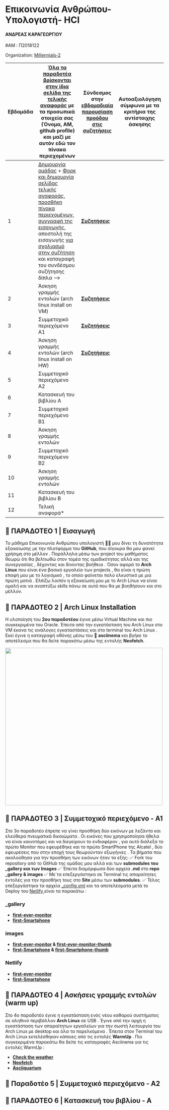 # Επικοινωνία Ανθρώπου-Υπολογιστή- HCI

#### ΑΝΔΡΕΑΣ ΚΑΡΑΓΕΩΡΓΙΟΥ
#ΑΜ : Π2018122

Organization: [Millennials-2](https://github.com/Millennials-2)



| Εβδομάδα | [Όλα τα παραδοτέα βρίσκονται στην ίδια σελίδα της τελικής αναφοράς](https://courses-ionio.github.io/help/deliverables/) με τα προσωπικά στοιχεία σας (Όνομα, ΑΜ, github profile) και μαζί με αυτόν εδώ τον πίνακα περιεχομένων | Σύνδεσμος στην [εβδομαδιαία παρουσίαση προόδου στις συζητήσεις](https://github.com/courses-ionio/help/discussions/categories/show-and-tell) | Αυτοαξιολόγηση σύμφωνα με τα κριτήρια της αντίστοιχης άσκησης |
| --- | --- | --- | --- |
| 1 |  [Δημιουργία ομάδας](https://github.com/courses-ionio/hci/discussions/1794) + [Φορκ και δημιουργία σελίδας τελικής αναφοράς](https://courses-ionio.github.io/help/guide/), [προσθήκη πίνακα περιεχομένων](https://raw.githubusercontent.com/courses-ionio/hci/master/README.md), [συγγραφή της εισαγωγής](https://courses-ionio.github.io/help/intro/), αποστολή της εισαγωγής [για σχολιασμό στην συζήτηση](https://github.com/courses-ionio/help/discussions/categories/show-and-tell) και καταγραφή του συνδέσμου συζήτησης δίπλα --> |**[Συζητήσεις](https://github.com/courses-ionio/help/discussions/1602)** | |
| 2 | Άσκηση γραμμής εντολών (arch linux install on VM) |**[Συζητήσεις](https://github.com/courses-ionio/help/discussions/1603)** | |
| 3 | Συμμετοχικό περιεχόμενο A1 |**[Συζητήσεις](https://github.com/courses-ionio/help/discussions/1604)** | |
| 4 | Άσκηση γραμμής εντολών (arch linux install on HW) |**[Συζητήσεις](https://github.com/courses-ionio/help/discussions/1605)** | |
| 5 | Συμμετοχικό περιεχόμενο A2 | | |
| 6 | Κατασκευή του βιβλίου Α | | |
| 7 | Συμμετοχικό περιεχόμενο B1 | | |
| 8 | Άσκηση γραμμής εντολών | | |
| 9 | Συμμετοχικό περιεχόμενο B2 | | |
| 10 | Άσκηση γραμμής εντολών | | |
| 11 | Κατασκευή του βιβλίου Β | | |
| 12 | Τελική αναφορά* | | |


## :rocket: ΠΑΡΑΔΟΤΕΟ 1 | Εισαγωγή

  Το μάθημα Επικοινωνία Ανθρώπου υπολογιστή :technologist: μου δίνει τη δυνατότητα εξοικείωσης με την πλατφόρμα του **GitHub**, που σίγουρα θα μου φανεί χρήσιμη στο μέλλον . Παράλληλα μέσω των project του μαθήματος θεωρώ ότι θα βελτιωθώ στον τομέα της ομαδικότητας αλλά και της συνεργασίας , δέχοντας και δίνοντας βοήθεια . Όσον αφορά το **Arch Linux** που είναι ένα βασικό εργαλείο των projects , θα είναι η πρώτη επαφή μου με το λογισμικό , το οποίο φαίνεται πολύ ελκυστικό με μια πρώτη ματιά . Ελπίζω λοιπόν η εξοικείωση μου με το Arch Linux να είναι ομαλή και να αναπτύξω skills πάνω σε αυτό που θα με βοηθήσουν και στο μέλλον.


## :rocket: ΠΑΡΑΔΟΤΕΟ 2 | Arch Linux Installation

  Η υλοποίηση του **2ου παραδοτέου** έγινε μέσω Virtual Machine και πιο συγκεκριμένα του Oracle. Έπειτα από την εγκατάσταση του Arch Linux στο VM έκανα τις ανάλογες εγκαταστάσεις και στο terminal του Arch Linux . Εκεί έγινε η καταγραφή οθόνης μέσω του :camera_flash: **asciinema** και βγήκε το αποτέλεσμα που θα δείτε παρακάτω μέσω της εντολής **Neofetch**.  
  
<a href="https://asciinema.org/a/534008"><img src="https://asciinema.org/a/534008.png" width="500"/></a>

## :rocket: ΠΑΡΑΔΟΤΕΟ 3 | Συμμετοχικό περιεχόμενο - Α1

  Στο 3ο παραδοτέο έπρεπε να γίνει προσθήκη δύο εικόνων με λεζάντα και ελεύθερα πνευματικά δικαιώματα . 
  Οι εικόνες που χρησιμοποίησα ήθελα να είναι καινοτόμες και να διεγείρουν το ενδιαφέρον , για αυτό διάλεξα το πρώτο Monitor που εφευρέθηκε και το πρώτο SmartPhone της Alcatel , δύο εφευρέσεις που στην εποχή τους θεωρούνταν εξωγήινες .
  Τα βήματα που ακολούθησα για την προσθήκη των εικόνων ήταν τα εξής:
  :white_check_mark: Fork του repository από το GitHub της ομάδας μου αλλά και των **submodules του _gallery και των Images**
  :white_check_mark: Έπειτα διαμόρφωσα δύο αρχεία **.md** στο **repo _gallery & images**
  :white_check_mark: Με΄τα επεξεργάστηκα σε Terminal τις απαραίτητες εντολές για την προσθήκη τους στο **Site** μέσω των **submodules**.
  :white_check_mark: Τέλος επεξεργάστηκα τα αρχεία [_config.yml](https://github.com/AndreasKarageorgiou/site/blob/organization/_config.yml) και τα αποτελέσματα μετά το Deploy του [Netlify ](https://andreaskarageorgiou.netlify.app) είναι τα παρακάτω :
  
  ### _gallery 

* **[first-ever-monitor](https://github.com/AndreasKarageorgiou/_gallery/blob/master/first-ever-monitor.md)**
* **[first-Smartphone](https://github.com/AndreasKarageorgiou/_gallery/blob/master/first-Smartphone.md)**

### images

* **[first-ever-monitor](https://github.com/AndreasKarageorgiou/images/blob/master/first-ever-monitor.jpg) & [first-ever-monitor-thumb](https://github.com/AndreasKarageorgiou/images/blob/master/first-ever-monitor-thumb.jpg)**
* **[first-Smartphone](https://github.com/AndreasKarageorgiou/images/blob/master/First-Smartphone.jpg) & [first-Smartphone-thumb](https://github.com/AndreasKarageorgiou/images/blob/master/First-Smartphone-thumb.jpg)**

### Netlify

* **[first-ever-monitor](https://andreaskarageorgiou.netlify.app/gallery/first-ever-monitor/)**
* **[first-Smartphone](https://andreaskarageorgiou.netlify.app/gallery/first-smartphone/)**

  
  

## :rocket: ΠΑΡΑΔΟΤΕΟ 4 | Ασκήσεις γραμμής εντολών (warm up)

  Στο 4ο παραδοτέο έγινε η εγκατάσταση ενός νέου καθαρού συστήματος σε αληθινό περιβάλλον **Arch Linux** σε USB . Έγινε από την αρχή η εγκατάσταση των απαραίτητων εργαλείων για την σωστή λειτουργία του Arch Linux με desktop και όλα τα παρελκόμενα . Έπειτα στον Τerminal του Arch Linux εκτελέσθηκαν κάποιες από τις εντολές **WarmUp** .
  Πιο συγκεκριμένα παρακάτω θα δείτε τις καταγραφές Asciinema για τις εντολές WarmUp :
  * **[Check the weather](https://asciinema.org/a/Hw9ZxUgj7Oz4R3Olh17iKHxjl?fbclid=IwAR1PP8nhdyue84uyfZ9D_Q31hNT1fUpkDp-0pTaB9j_CQkMV5ujvrMwrYiU)**
  * **[Neofetch](https://asciinema.org/a/ZCjBk27AOvnAC2E7ZmEKHsVIM?fbclid=IwAR0kxtFAYzIhKxaJSqiqDo41vU7ZNcpYF9u0biEMN3EKkjWnPirBYhhOUvI)**
  * **[Asciiquarium](https://asciinema.org/a/ZcFSKoqxzmAKWMEXIcqROlgR2?fbclid=IwAR3IlPzvSZDZ-0kIba7Z-ldu5ePMU7ZJIkDDsnr3ig4fV7hOa26ypz_7o-0)**



## :rocket: Παραδοτέο 5 | Συμμετοχικό περιεχόμενο - Α2
## :rocket: ΠΑΡΑΔΟΤΕΟ 6 | Κατασκευή του βιβλίου - Α



